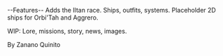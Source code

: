 
--Features--
Adds the Iltan race.
Ships, outfits, systems.
Placeholder 2D ships for Orbi'Tah and Aggrero.

WIP: 
Lore, missions, story, news, images.

By Zanano Quinito
